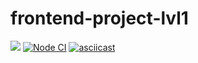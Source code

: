 # frontend-project-lvl1
<a href="https://codeclimate.com/github/codeclimate/codeclimate/maintainability"><img src="https://api.codeclimate.com/v1/badges/a99a88d28ad37a79dbf6/maintainability" /></a>
[![Node CI](https://github.com/Mirgord/frontend-project-lvl1/workflows/Node%20CI/badge.svg)](https://github.com/Mirgord/frontend-project-lvl1/actions)
[![asciicast](https://asciinema.org/a/dEQK6PeAUZykbYHZDRXbeIFqd.svg)](https://asciinema.org/a/dEQK6PeAUZykbYHZDRXbeIFqd)
